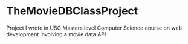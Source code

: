 # TheMovieDBClassProject
Project I wrote in USC Masters level Computer Science course on web development involving a movie data API
